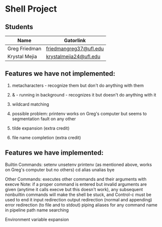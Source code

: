 Shell Project
==========================

Students
--------

Name             | Gatorlink
-----------------|----------
Greg Friedman    | friedmangreg37@ufl.edu
Krystal Mejia    | krystalmejia24@ufl.edu



Features we have not implemented:
---------------------------------
1. metacharacters - recognize them but don't do anything with them
	
2. & - running in background - recognizes it but doesn't do anything with it

3. wildcard matching

4. possible problem: printenv works on Greg's computer but seems to segmentation fault on any other

5. tilde expansion (extra credit)

6. file name completion (extra credit)



Features we have implemented:
-----------------------------
Builtin Commands:
	setenv
	unsetenv
	printenv (as mentioned above, works on Greg's computer but no others)
	cd
	alias
	unalias
	bye

Other Commands:
	executes other commands and their arguments with execve
	Note: if a proper command is entered but invalid arguments are given (anytime it calls execve but this doesn't work), any subsequent nonbuiltin commands will make the shell be stuck, and Control-c must be used to end it
	input redirection
	output redirection (normal and appending)
	error redirection (to file and to stdout)
	piping
	aliases for any command name in pipeline
	path name searching

Environment variable expansion

